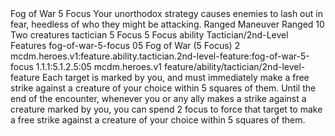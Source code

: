 <ability>
  <name>Fog of War</name>
  <cost>5 Focus</cost>
  <flavor>Your unorthodox strategy causes enemies to lash out in fear, heedless of who they might be attacking.</flavor>
  <keywords>
    <keyword>Ranged</keyword>
  </keywords>
  <type>Maneuver</type>
  <distance>Ranged 10</distance>
  <target>Two creatures</target>
  <metadata>
    <class>tactician</class>
    <cost>5 Focus</cost>
    <cost_amount>5</cost_amount>
    <cost_resource>Focus</cost_resource>
    <feature_type>ability</feature_type>
    <file_dpath>Tactician/2nd-Level Features</file_dpath>
    <item_id>fog-of-war-5-focus</item_id>
    <item_index>05</item_index>
    <item_name>Fog of War (5 Focus)</item_name>
    <level>2</level>
    <scc>mcdm.heroes.v1:feature.ability.tactician.2nd-level-feature:fog-of-war-5-focus</scc>
    <scdc>1.1.1:5.1.2.5:05</scdc>
    <source>mcdm.heroes.v1</source>
    <type>feature/ability/tactician/2nd-level-feature</type>
  </metadata>
  <effects>
    <effect type="mundane">Each target is marked by you, and must immediately make a free strike against a creature of your choice within 5 squares of them.</effect>
    <effect type="mundane" name="Mark Benefit">Until the end of the encounter, whenever you or any ally makes a strike against a creature marked by you, you can spend 2 focus to force that target to make a free strike against a creature of your choice within 5 squares of them.</effect>
  </effects>
</ability>
